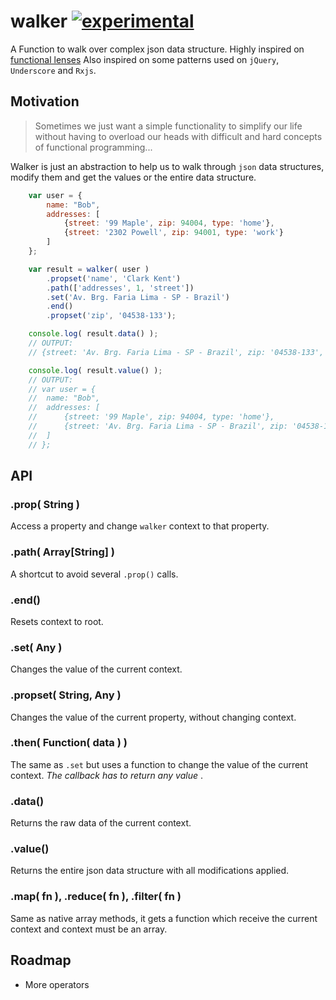 # walker [![experimental](http://badges.github.io/stability-badges/dist/experimental.svg)](http://github.com/badges/stability-badges)

A Function to walk over complex json data structure.
Highly inspired on [functional lenses](https://medium.com/@dtipson/functional-lenses-d1aba9e52254#.c2ht4rctb)
Also inspired on some patterns used on `jQuery`, `Underscore` and `Rxjs`.

## Motivation

> Sometimes we just want a simple functionality to simplify our life without having to overload our heads with
difficult and hard concepts of functional programming...

Walker is just an abstraction to help us to walk through `json` data structures, modify them and get the values or the entire data structure.

```js
	var user = {
		name: "Bob",
		addresses: [
			{street: '99 Maple', zip: 94004, type: 'home'},
			{street: '2302 Powell', zip: 94001, type: 'work'}
		]
	};

	var result = walker( user )
		.propset('name', 'Clark Kent')
		.path(['addresses', 1, 'street'])
		.set('Av. Brg. Faria Lima - SP - Brazil')
		.end()
		.propset('zip', '04538-133');

	console.log( result.data() );
	// OUTPUT:
	// {street: 'Av. Brg. Faria Lima - SP - Brazil', zip: '04538-133', type: 'work'}

	console.log( result.value() );
	// OUTPUT:
	// var user = {
	// 	name: "Bob",
	// 	addresses: [
	// 		{street: '99 Maple', zip: 94004, type: 'home'},
	// 		{street: 'Av. Brg. Faria Lima - SP - Brazil', zip: '04538-133', type: 'work'}
	// 	]
	// };
```

## API

### .prop( String )
Access a property and change `walker` context to that property.

### .path( Array[String] )
A shortcut to avoid several `.prop()` calls.

### .end()
Resets context to root.

### .set( Any )
Changes the value of the current context.

### .propset( String, Any )
Changes the value of the current property, without changing context.

### .then( Function( data ) )
The same as `.set` but uses a function to change the value of the current context. *The callback has to return any value* .

### .data()
Returns the raw data of the current context.

### .value()
Returns the entire json data structure with all modifications applied.

### .map( fn ), .reduce( fn ), .filter( fn )
Same as native array methods, it gets a function which receive the current context and context must be an array.

## Roadmap
- More operators
